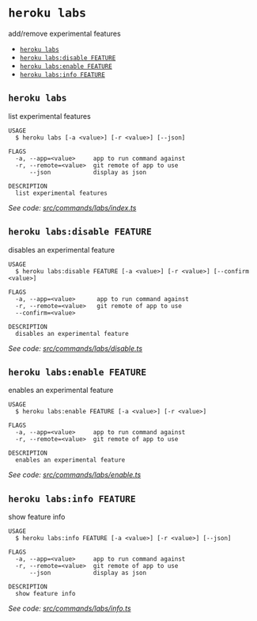 `heroku labs`
=============

add/remove experimental features

* [`heroku labs`](#heroku-labs)
* [`heroku labs:disable FEATURE`](#heroku-labsdisable-feature)
* [`heroku labs:enable FEATURE`](#heroku-labsenable-feature)
* [`heroku labs:info FEATURE`](#heroku-labsinfo-feature)

## `heroku labs`

list experimental features

```
USAGE
  $ heroku labs [-a <value>] [-r <value>] [--json]

FLAGS
  -a, --app=<value>     app to run command against
  -r, --remote=<value>  git remote of app to use
      --json            display as json

DESCRIPTION
  list experimental features
```

_See code: [src/commands/labs/index.ts](https://github.com/heroku/cli/blob/v9.0.0-beta.1/packages/cli/src/commands/labs/index.ts)_

## `heroku labs:disable FEATURE`

disables an experimental feature

```
USAGE
  $ heroku labs:disable FEATURE [-a <value>] [-r <value>] [--confirm <value>]

FLAGS
  -a, --app=<value>      app to run command against
  -r, --remote=<value>   git remote of app to use
  --confirm=<value>

DESCRIPTION
  disables an experimental feature
```

_See code: [src/commands/labs/disable.ts](https://github.com/heroku/cli/blob/v9.0.0-beta.1/packages/cli/src/commands/labs/disable.ts)_

## `heroku labs:enable FEATURE`

enables an experimental feature

```
USAGE
  $ heroku labs:enable FEATURE [-a <value>] [-r <value>]

FLAGS
  -a, --app=<value>     app to run command against
  -r, --remote=<value>  git remote of app to use

DESCRIPTION
  enables an experimental feature
```

_See code: [src/commands/labs/enable.ts](https://github.com/heroku/cli/blob/v9.0.0-beta.1/packages/cli/src/commands/labs/enable.ts)_

## `heroku labs:info FEATURE`

show feature info

```
USAGE
  $ heroku labs:info FEATURE [-a <value>] [-r <value>] [--json]

FLAGS
  -a, --app=<value>     app to run command against
  -r, --remote=<value>  git remote of app to use
      --json            display as json

DESCRIPTION
  show feature info
```

_See code: [src/commands/labs/info.ts](https://github.com/heroku/cli/blob/v9.0.0-beta.1/packages/cli/src/commands/labs/info.ts)_
